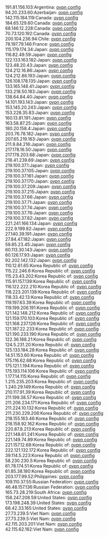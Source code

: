 191.81.156.103:Argentina: [ovpn config](vpn/191_81_156_103.ovpn)  
94.20.233.60:Azerbaijan: [ovpn config](vpn/94_20_233_60.ovpn)  
142.115.184.119:Canada: [ovpn config](vpn/142_115_184_119.ovpn)  
184.65.129.60:Canada: [ovpn config](vpn/184_65_129_60.ovpn)  
68.146.12.228:Canada: [ovpn config](vpn/68_146_12_228.ovpn)  
70.73.120.192:Canada: [ovpn config](vpn/70_73_120_192.ovpn)  
200.104.236.94:Chile: [ovpn config](vpn/200_104_236_94.ovpn)  
78.197.79.146:France: [ovpn config](vpn/78_197_79_146.ovpn)  
115.179.174.34:Japan: [ovpn config](vpn/115_179_174_34.ovpn)  
116.82.49.59:Japan: [ovpn config](vpn/116_82_49_59.ovpn)  
122.133.163.182:Japan: [ovpn config](vpn/122_133_163_182.ovpn)  
123.48.20.43:Japan: [ovpn config](vpn/123_48_20_43.ovpn)  
124.212.16.86:Japan: [ovpn config](vpn/124_212_16_86.ovpn)  
124.212.86.193:Japan: [ovpn config](vpn/124_212_86_193.ovpn)  
126.108.178.135:Japan: [ovpn config](vpn/126_108_178_135.ovpn)  
133.165.148.41:Japan: [ovpn config](vpn/133_165_148_41.ovpn)  
133.218.50.183:Japan: [ovpn config](vpn/133_218_50_183.ovpn)  
138.64.84.40:Japan: [ovpn config](vpn/138_64_84_40.ovpn)  
14.101.193.143:Japan: [ovpn config](vpn/14_101_193_143.ovpn)  
153.145.20.243:Japan: [ovpn config](vpn/153_145_20_243.ovpn)  
153.228.35.83:Japan: [ovpn config](vpn/153_228_35_83.ovpn)  
160.13.81.191:Japan: [ovpn config](vpn/160_13_81_191.ovpn)  
163.58.87.25:Japan: [ovpn config](vpn/163_58_87_25.ovpn)  
180.20.158.4:Japan: [ovpn config](vpn/180_20_158_4.ovpn)  
203.76.78.182:Japan: [ovpn config](vpn/203_76_78_182.ovpn)  
207.65.219.163:Japan: [ovpn config](vpn/207_65_219_163.ovpn)  
211.9.84.216:Japan: [ovpn config](vpn/211_9_84_216.ovpn)  
217.178.16.50:Japan: [ovpn config](vpn/217_178_16_50.ovpn)  
217.178.203.68:Japan: [ovpn config](vpn/217_178_203_68.ovpn)  
218.41.239.69:Japan: [ovpn config](vpn/218_41_239_69.ovpn)  
219.100.37.1:Japan: [ovpn config](vpn/219_100_37_1.ovpn)  
219.100.37.105:Japan: [ovpn config](vpn/219_100_37_105.ovpn)  
219.100.37.161:Japan: [ovpn config](vpn/219_100_37_161.ovpn)  
219.100.37.170:Japan: [ovpn config](vpn/219_100_37_170.ovpn)  
219.100.37.209:Japan: [ovpn config](vpn/219_100_37_209.ovpn)  
219.100.37.215:Japan: [ovpn config](vpn/219_100_37_215.ovpn)  
219.100.37.66:Japan: [ovpn config](vpn/219_100_37_66.ovpn)  
219.100.37.71:Japan: [ovpn config](vpn/219_100_37_71.ovpn)  
219.100.37.74:Japan: [ovpn config](vpn/219_100_37_74.ovpn)  
219.100.37.76:Japan: [ovpn config](vpn/219_100_37_76.ovpn)  
219.100.37.82:Japan: [ovpn config](vpn/219_100_37_82.ovpn)  
221.241.166.134:Japan: [ovpn config](vpn/221_241_166_134.ovpn)  
222.9.199.82:Japan: [ovpn config](vpn/222_9_199_82.ovpn)  
27.140.39.191:Japan: [ovpn config](vpn/27_140_39_191.ovpn)  
27.84.47.182:Japan: [ovpn config](vpn/27_84_47_182.ovpn)  
59.85.23.45:Japan: [ovpn config](vpn/59_85_23_45.ovpn)  
60.113.30.143:Japan: [ovpn config](vpn/60_113_30_143.ovpn)  
60.126.17.93:Japan: [ovpn config](vpn/60_126_17_93.ovpn)  
92.202.142.132:Japan: [ovpn config](vpn/92_202_142_132.ovpn)  
110.12.61.65:Korea Republic of: [ovpn config](vpn/110_12_61_65.ovpn)  
115.22.246.6:Korea Republic of: [ovpn config](vpn/115_22_246_6.ovpn)  
115.23.43.202:Korea Republic of: [ovpn config](vpn/115_23_43_202.ovpn)  
115.91.157.139:Korea Republic of: [ovpn config](vpn/115_91_157_139.ovpn)  
116.122.222.210:Korea Republic of: [ovpn config](vpn/116_122_222_210.ovpn)  
118.223.201.138:Korea Republic of: [ovpn config](vpn/118_223_201_138.ovpn)  
118.33.42.13:Korea Republic of: [ovpn config](vpn/118_33_42_13.ovpn)  
119.197.63.39:Korea Republic of: [ovpn config](vpn/119_197_63_39.ovpn)  
119.199.206.191:Korea Republic of: [ovpn config](vpn/119_199_206_191.ovpn)  
121.142.148.212:Korea Republic of: [ovpn config](vpn/121_142_148_212.ovpn)  
121.159.170.103:Korea Republic of: [ovpn config](vpn/121_159_170_103.ovpn)  
121.168.237.126:Korea Republic of: [ovpn config](vpn/121_168_237_126.ovpn)  
121.187.22.233:Korea Republic of: [ovpn config](vpn/121_187_22_233.ovpn)  
121.190.233.190:Korea Republic of: [ovpn config](vpn/121_190_233_190.ovpn)  
122.36.188.21:Korea Republic of: [ovpn config](vpn/122_36_188_21.ovpn)  
124.5.231.20:Korea Republic of: [ovpn config](vpn/124_5_231_20.ovpn)  
125.133.184.28:Korea Republic of: [ovpn config](vpn/125_133_184_28.ovpn)  
14.51.153.60:Korea Republic of: [ovpn config](vpn/14_51_153_60.ovpn)  
175.116.62.68:Korea Republic of: [ovpn config](vpn/175_116_62_68.ovpn)  
175.121.1.194:Korea Republic of: [ovpn config](vpn/175_121_1_194.ovpn)  
175.193.114.106:Korea Republic of: [ovpn config](vpn/175_193_114_106.ovpn)  
1.177.14.115:Korea Republic of: [ovpn config](vpn/1_177_14_115.ovpn)  
1.215.235.203:Korea Republic of: [ovpn config](vpn/1_215_235_203.ovpn)  
1.240.29.149:Korea Republic of: [ovpn config](vpn/1_240_29_149.ovpn)  
210.117.91.39:Korea Republic of: [ovpn config](vpn/210_117_91_39.ovpn)  
211.199.38.57:Korea Republic of: [ovpn config](vpn/211_199_38_57.ovpn)  
211.206.234.171:Korea Republic of: [ovpn config](vpn/211_206_234_171.ovpn)  
211.224.10.132:Korea Republic of: [ovpn config](vpn/211_224_10_132.ovpn)  
211.230.229.208:Korea Republic of: [ovpn config](vpn/211_230_229_208.ovpn)  
218.155.163.46:Korea Republic of: [ovpn config](vpn/218_155_163_46.ovpn)  
218.158.92.162:Korea Republic of: [ovpn config](vpn/218_158_92_162.ovpn)  
220.87.8.213:Korea Republic of: [ovpn config](vpn/220_87_8_213.ovpn)  
221.148.61.241:Korea Republic of: [ovpn config](vpn/221_148_61_241.ovpn)  
221.149.74.89:Korea Republic of: [ovpn config](vpn/221_149_74_89.ovpn)  
221.157.12.68:Korea Republic of: [ovpn config](vpn/221_157_12_68.ovpn)  
222.121.132.172:Korea Republic of: [ovpn config](vpn/222_121_132_172.ovpn)  
39.114.5.223:Korea Republic of: [ovpn config](vpn/39_114_5_223.ovpn)  
58.230.230.5:Korea Republic of: [ovpn config](vpn/58_230_230_5.ovpn)  
61.78.174.51:Korea Republic of: [ovpn config](vpn/61_78_174_51.ovpn)  
61.85.38.180:Korea Republic of: [ovpn config](vpn/61_85_38_180.ovpn)  
203.177.99.52:Philippines: [ovpn config](vpn/203_177_99_52.ovpn)  
109.110.37.55:Russian Federation: [ovpn config](vpn/109_110_37_55.ovpn)  
46.48.157.136:Russian Federation: [ovpn config](vpn/46_48_157_136.ovpn)  
165.73.28.219:South Africa: [ovpn config](vpn/165_73_28_219.ovpn)  
158.247.208.59:United States: [ovpn config](vpn/158_247_208_59.ovpn)  
173.198.248.39:United States: [ovpn config](vpn/173_198_248_39.ovpn)  
68.42.33.165:United States: [ovpn config](vpn/68_42_33_165.ovpn)  
27.73.239.5:Viet Nam: [ovpn config](vpn/27_73_239_5.ovpn)  
27.73.239.5:Viet Nam: [ovpn config](vpn/27_73_239_5.ovpn)  
42.115.203.201:Viet Nam: [ovpn config](vpn/42_115_203_201.ovpn)  
42.115.62.162:Viet Nam: [ovpn config](vpn/42_115_62_162.ovpn)  
